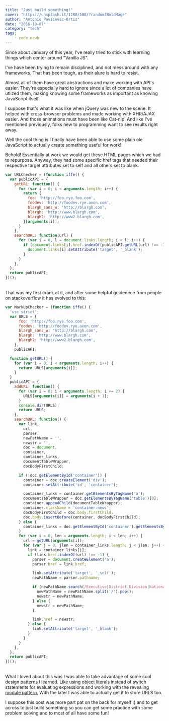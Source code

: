 ```yaml
---
title: "Just build something!"
cover: "https://unsplash.it/1280/500/?random?BoldMage"
author: "Antonio Pavicevac-Ortiz"
date: "2016-10-07"
category: "tech"
tags:
    - code newb
---
```


Since about January of this year, I've really tried to stick with learning things which center around "Vanilla JS". 

<!--more-->

I've have been trying to remain disciplined, and not mess around with any frameworks. That has been tough, as their alure is hard to resist. 

Almost all of them have great abstractions and make working with API's easier. They're especially hard to ignore since a lot of companies have utlized them, making knowing some frameworks as important as knowing JavaScript itself. 

I suppose that's what it was like when jQuery was new to the scene. It helped with cross-browser problems and made working with XHR/AJAX easier. And those animations must have been like Cat-nip! And like I've mentioned previously, folks new to programming want to see results right away.

Well the cool thing is I finally have been able to use some plain ole JavaScript to actually create something useful for work!
  
Behold! Essentially at work we would get these HTML pages which we had to repurpose. Anyway, they had some specific href tags that needed their respective target attributes set to self and all others set to blank.

```javascript
var URLChecker = (function iffe() {
  var publicAPI = {
    getURL: function() {
      for (var i = 0; i < arguments.length; i++) {
        return {
          foo: 'http://foo.rye.foo.com',
          foodev: 'http://foodev.rye.avon.com',
          blargh_sans_w: 'http://blargh.com',
          blargh: 'http://www.blargh.com',
          blargh2: 'http://www2.blargh.com',
        }[arguments[i]];
      }
    },
    searchURL: function(url) {
      for (var i = 0, l = document.links.length; i < l; i++) {
        if (document.links[i].href.indexOf(publicAPI.getURL(url) !== -1)) {
          document.links[i].setAttribute('target', '_blank');
        }
      }
    },
  };
  return publicAPI;
})();
````
\
That was my first crack at it, and after some helpful guidenece from people on stackoverflow it has evolved to this:

```javascript
var MarkUpChecker = (function iffe() {
  'use strict';
  var URLS = {
      foo: 'http://foo.rye.foo.com',
      foodev: 'http://foodev.rye.avon.com',
      blargh_sans_w: 'http://blargh.com',
      blargh: 'http://www.blargh.com',
      blargh2: 'http://www2.blargh.com',
    },
    publicAPI;

  function getURL() {
    for (var i = 0; i < arguments.length; i++) {
      return URLS[arguments[i]];
    }
  }
  publicAPI = {
    addURL: function() {
      for (var i = 0; i < arguments.length; i += 2) {
        URLS[arguments[i]] = arguments[i + 1];
      }
      console.dir(URLS);
      return URLS;
    },
    searchURL: function() {
      var link,
        url,
        parser,
        newPathName = '',
        newstr = '',
        doc = document,
        container,
        container_links,
        documentTableWrapper,
        docBodyFirstChild;

      if (!doc.getElementById('container')) {
        container = doc.createElement('div');
        container.setAttribute('id', 'container');

        container_links = container.getElementsByTagName('a');
        documentTableWrapper = doc.getElementsByTagName('table')[0];
        container.appendChild(documentTableWrapper);
        container.className = 'container-news';
        docBodyFirstChild = doc.body.firstChild;
        doc.body.insertBefore(container, docBodyFirstChild);
      } else {
        container_links = doc.getElementById('container').getElementsByTagName('a');
      }
      for (var i = 0, len = arguments.length; i < len; i++) {
        url = getURL(arguments[i]);
        for (var j = 0, jlen = container_links.length; j < jlen; j++) {
          link = container_links[j];
          if (link.href.indexOf(url) !== -1) {
            parser = document.createElement('a');
            parser.href = link.href;

            link.setAttribute('target', '_self');
            newPathName = parser.pathname;

            if (newPathName.search(/Executive|District|Division|National/) != -1) {
              newPathName = newPathName.split('/').pop();
              newstr = newPathName;
            } else {
              newstr = newPathName;
            }

            link.href = newstr;
          } else {
            link.setAttribute('target', '_blank');
          }
        }
      }
    },
  };
  return publicAPI;
})();
````
\
What I loved about this was I was able to take advantage of some cool design patterns I learned. Like using [object literals](https://toddmotto.com/deprecating-the-switch-statement-for-object-literals/) instead of switch statements for evaluating expressions and working with the revealing 
[module pattern.](https://github.com/getify/You-Dont-Know-JS/blob/master/scope%20&%20closures/ch5.md#modules) With the later I was able to actually get it to store URLS too.

I suppose this post was more part pat on the back for myself :) and to get across to just build something so you can get some practice with some problem solving and to most of all have some fun!

